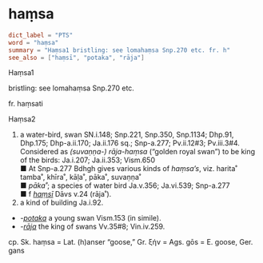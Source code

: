 # haṃsa

``` toml
dict_label = "PTS"
word = "haṃsa"
summary = "Haṃsa1 bristling: see lomahaṃsa Snp.270 etc. fr. h"
see_also = ["haṃsī", "potaka", "rāja"]
```

Haṃsa1

bristling: see lomahaṃsa Snp.270 etc.

fr. haṃsati

Haṃsa2
1. a water\-bird, swan SN.i.148; Snp.221, Snp.350, Snp.1134; Dhp.91, Dhp.175; Dhp\-a.ii.170; Ja.ii.176 sq.; Snp\-a.277; Pv.ii.12#3; Pv.iii.3#4. Considered as *(suvaṇṇa\-) rāja\-haṃsa* (“golden royal swan”) to be king of the birds: Ja.i.207; Ja.ii.353; Vism.650  
   ■ At Snp\-a.277 Bdhgh gives various kinds of *haṃsa’s*, viz. harita˚ tamba˚, khīra˚, kāḷa˚, pāka˚, suvaṇṇa˚  
   ■ *pāka˚*; a species of water bird Ja.v.356; Ja.vi.539; Snp\-a.277  
   ■ f *[haṃsī](haṃsī.md)* Dāvs v.24 (rāja˚).
2. a kind of building Ja.i.92.

* *\-[potaka](potaka.md)* a young swan Vism.153 (in simile).
* *\-[rāja](rāja.md)* the king of swans Vv.35#8; Vin.iv.259.

cp. Sk. haṃsa = Lat. (h)anser “goose,” Gr. ξήν = Ags. gōs = E. goose, Ger. gans

